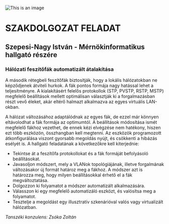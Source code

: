 ![This is an image](https://www.mm.bme.hu/mmengine/assets/bme_logo_feher.png)
# **SZAKDOLGOZAT FELADAT**
## Szepesi-Nagy István - Mérnökinformatikus hallgató részére
### **Hálózati feszítőfák automatizált átalakítása**

A második rétegbeli feszítőfák biztosítják, hogy a lokális hálózatokban ne képződjenek átviteli hurkok. A fák pontos formája nagy hatással lehet a teljesítményre. A kialakításért felelős protokollok (STP, PVSTP, RSTP, MSTP) megfelelő beállítások mellett optimálisan választják ki a forgalmazásban részt vevő éleket, akár eltérő halmazt alkalmazva az egyes virtuális LAN-okban.

A hálózat változásához adaptálódnak az egyes fák, de ezzel már könnyen eltávolodhat a fák formája az optimumtól. A beállítások módosítása ismét megfelelő fákhoz vezethet, de ennek kézi elvégzése nem hatékony, hiszen ezt több eszközön, összhangban kell megtenni. Az eszközök programozott átkonfigurálása viszont gyorsabb megoldás nyújt, és csökkenti a hibázás esélyét is.
A hallgató feladatának a következőkre kell kiterjednie:
- Tekintse át a feszítőfa protokollokat és a fák formáját befolyásoló beállításokat.
- Javasoljon módszert, mely a VLANok topológiájának, illetve forgalmának változásakor új formát határoz meg a fákhoz. A módszer azt is határozza meg, hogy milyen beállításokkal érhető el a fák megváltoztatása.
- Dolgozzon ki folyamatot a módszer automatizált alkalmazására.
- Válasszon ki egy megfelelő automatizáló eszközt, és valósítsa meg a folyamatot.
- Tesztelje a megoldást egy illusztratív szkenárióval valós vagy virtualizált hálózatban.

*Tanszéki konzulens: Zsóka Zoltán*
